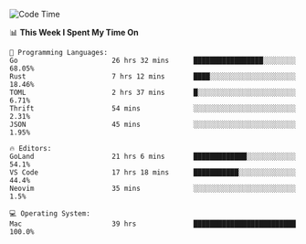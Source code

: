 <!--START_SECTION:waka-->
![Code Time](http://img.shields.io/badge/Code%20Time-54%20hrs%2038%20mins-blue)

📊 **This Week I Spent My Time On** 

```text
💬 Programming Languages: 
Go                       26 hrs 32 mins      █████████████████░░░░░░░░   68.05% 
Rust                     7 hrs 12 mins       ████░░░░░░░░░░░░░░░░░░░░░   18.46% 
TOML                     2 hrs 37 mins       █░░░░░░░░░░░░░░░░░░░░░░░░   6.71% 
Thrift                   54 mins             ░░░░░░░░░░░░░░░░░░░░░░░░░   2.31% 
JSON                     45 mins             ░░░░░░░░░░░░░░░░░░░░░░░░░   1.95%

🔥 Editors: 
GoLand                   21 hrs 6 mins       █████████████░░░░░░░░░░░░   54.1% 
VS Code                  17 hrs 18 mins      ███████████░░░░░░░░░░░░░░   44.4% 
Neovim                   35 mins             ░░░░░░░░░░░░░░░░░░░░░░░░░   1.5%

💻 Operating System: 
Mac                      39 hrs              █████████████████████████   100.0%

```


<!--END_SECTION:waka-->